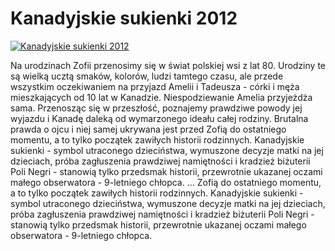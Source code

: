 Kanadyjskie sukienki 2012 
=============
[![Kanadyjskie sukienki 2012 ](http://vidos.pl/images/player.gif)](http://vidos.pl/kanadyjskie-sukienki-2012)

 Na urodzinach Zofii przenosimy się w świat polskiej wsi z lat 80. Urodziny te są wielką ucztą smaków, kolorów, ludzi tamtego czasu, ale przede wszystkim oczekiwaniem na przyjazd Amelii i Tadeusza - córki i męża mieszkających od 10 lat w Kanadzie. Niespodziewanie Amelia przyjeżdża sama. Przenosząc się w przeszłość, poznajemy prawdziwe powody jej wyjazdu i Kanadę daleką od wymarzonego ideału całej rodziny. Brutalna prawda o ojcu i niej samej ukrywana jest przed Zofią do ostatniego momentu, a to tylko początek zawiłych historii rodzinnych. Kanadyjskie sukienki - symbol utraconego dzieciństwa, wymuszone decyzje matki na jej dzieciach, próba zagłuszenia prawdziwej namiętności i kradzież biżuterii Poli Negri - stanowią tylko przedsmak historii, przewrotnie ukazanej oczami małego obserwatora - 9-letniego chłopca.   ... Zofią do ostatniego momentu, a to tylko początek zawiłych historii rodzinnych. Kanadyjskie sukienki - symbol utraconego dzieciństwa, wymuszone decyzje matki na jej dzieciach, próba zagłuszenia prawdziwej namiętności i kradzież biżuterii Poli Negri - stanowią tylko przedsmak historii, przewrotnie ukazanej oczami małego obserwatora - 9-letniego chłopca.
